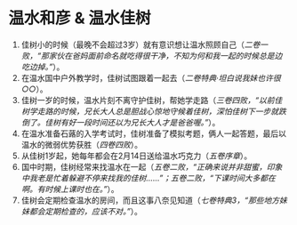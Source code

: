 # 温水和彦 & 温水佳树

1. 佳树小的时候（最晚不会超过3岁）就有意识想让温水照顾自己（*二卷一败，“那家伙在爸妈面前命名就吃得很干净，不知为何和我一起的时候总是边吃边掉。”*）。
2. 在温水国中户外教学时，佳树试图跟着一起去（*二卷特典·坦白说我妹也许很○○*）。
3. 佳树一岁的时候，温水片刻不离守护佳树，帮她学走路（*三卷四败，“以前佳树学走路的时候，兄长大人总是胆战心惊地守候着佳树，深怕佳树下一步就跌倒了。佳树有好一段时间还以为兄长大人才是爸爸喔。”*）。
4. 在温水准备石蕗的入学考试时，佳树准备了模拟考题，俩人一起答题，最后以温水的微弱优势获胜（*四卷四败*）。
5. 从佳树1岁起，她每年都会在2月14日送给温水巧克力（*五卷序章*）。
6. 国中时期，佳树经常来找温水在一起（*五卷二败，“正确来说并非甜蜜，印象中我老是忙着躲避不停来找我的佳树……”；五卷二败，“下课时间大多都在啊。有时候上课时也在。”*）。
7. 佳树会定期检查温水的房间，而且这事八奈见知道（*七卷特典3，“那些地方妹妹都会定期检查的，应该不对。”*）。